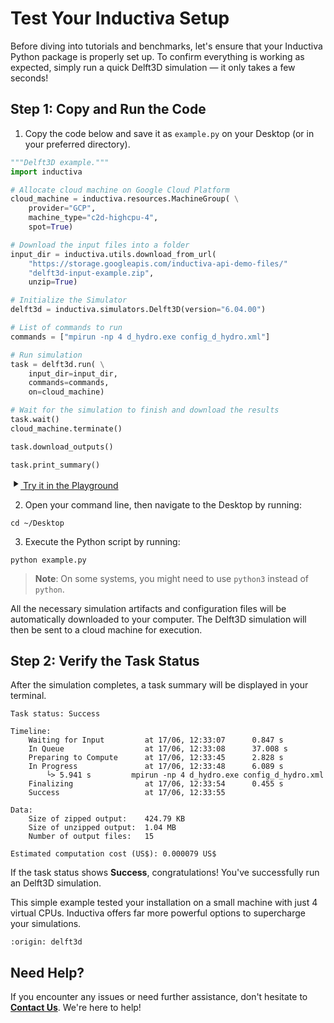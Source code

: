 # Test Your Inductiva Setup
Before diving into tutorials and benchmarks, let's ensure that your Inductiva Python package is properly set up. To confirm everything is working as expected, simply run a quick Delft3D simulation — it only takes a few seconds!

## Step 1: Copy and Run the Code

1. Copy the code below and save it as `example.py` on your Desktop (or in your preferred directory).

```python
"""Delft3D example."""
import inductiva

# Allocate cloud machine on Google Cloud Platform
cloud_machine = inductiva.resources.MachineGroup( \
    provider="GCP",
    machine_type="c2d-highcpu-4",
    spot=True)

# Download the input files into a folder
input_dir = inductiva.utils.download_from_url(
    "https://storage.googleapis.com/inductiva-api-demo-files/"
    "delft3d-input-example.zip",
    unzip=True)

# Initialize the Simulator
delft3d = inductiva.simulators.Delft3D(version="6.04.00")

# List of commands to run
commands = ["mpirun -np 4 d_hydro.exe config_d_hydro.xml"]

# Run simulation
task = delft3d.run( \
    input_dir=input_dir,
    commands=commands,
    on=cloud_machine)

# Wait for the simulation to finish and download the results
task.wait()
cloud_machine.terminate()

task.download_outputs()

task.print_summary()
```

<a href="https://console-dev.inductiva.ai/playground?simulator_name=delft3d" class="try-playground-button" target="_blank">
  <svg class="icon" xmlns="http://www.w3.org/2000/svg" width="16" height="16" viewBox="0 0 24 24" fill="currentColor">
    <path d="M8 5v14l11-7z"/>
  </svg>
  Try it in the Playground
</a>

2. Open your command line, then navigate to the Desktop by running:

```
cd ~/Desktop
```

3. Execute the Python script by running:

```
python example.py
```

> **Note**: On some systems, you might need to use `python3` instead of `python`.

All the necessary simulation artifacts and configuration files will be automatically downloaded to your computer. The Delft3D simulation will then be sent to a cloud machine for execution.

## Step 2: Verify the Task Status
After the simulation completes, a task summary will be displayed in your terminal.

```
Task status: Success

Timeline:
	Waiting for Input         at 17/06, 12:33:07      0.847 s
	In Queue                  at 17/06, 12:33:08      37.008 s
	Preparing to Compute      at 17/06, 12:33:45      2.828 s
	In Progress               at 17/06, 12:33:48      6.089 s
		└> 5.941 s         mpirun -np 4 d_hydro.exe config_d_hydro.xml
	Finalizing                at 17/06, 12:33:54      0.455 s
	Success                   at 17/06, 12:33:55      

Data:
	Size of zipped output:    424.79 KB
	Size of unzipped output:  1.04 MB
	Number of output files:   15

Estimated computation cost (US$): 0.000079 US$
```

If the task status shows **Success**, congratulations! You've successfully run an Delft3D simulation.

This simple example tested your installation on a small machine with just 4 virtual CPUs. Inductiva offers far more powerful options to supercharge your simulations.

```{banner_small}
:origin: delft3d
```

## Need Help?
If you encounter any issues or need further assistance, don't hesitate to [**Contact Us**](mailto:support@inductiva.ai). We're here to help!

